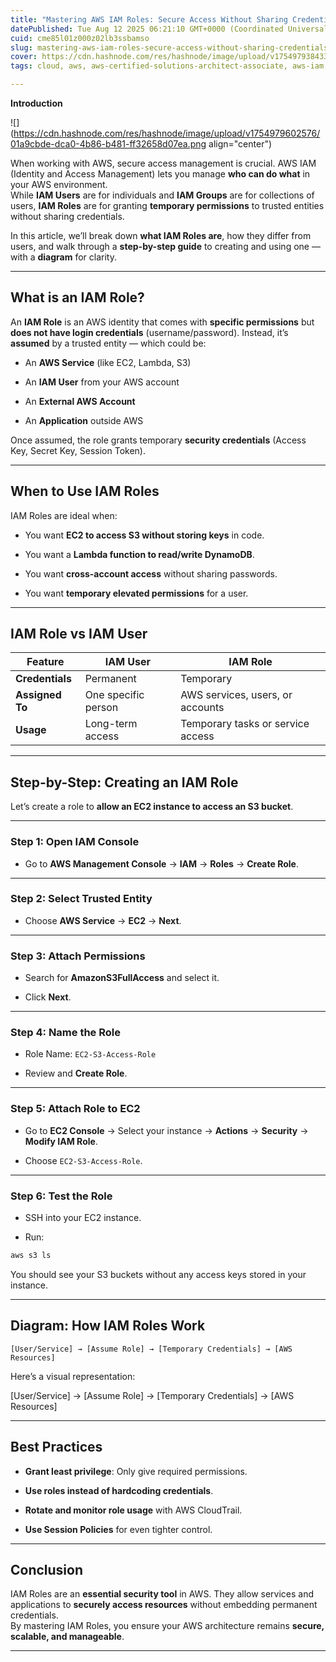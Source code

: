 ```yaml
---
title: "Mastering AWS IAM Roles: Secure Access Without Sharing Credentials"
datePublished: Tue Aug 12 2025 06:21:10 GMT+0000 (Coordinated Universal Time)
cuid: cme85l01z000z02lb3ssbamso
slug: mastering-aws-iam-roles-secure-access-without-sharing-credentials
cover: https://cdn.hashnode.com/res/hashnode/image/upload/v1754979384334/dbe27afb-864b-4169-9e87-d69022a77db7.jpeg
tags: cloud, aws, aws-certified-solutions-architect-associate, aws-iam, cloud-security, aws-iam-policies, iam-role-in-aws

---
```


**Introduction**

![](https://cdn.hashnode.com/res/hashnode/image/upload/v1754979602576/01a9cbde-dca0-4b86-b481-ff32658d07ea.png align="center")

When working with AWS, secure access management is crucial. AWS IAM (Identity and Access Management) lets you manage **who can do what** in your AWS environment.  
While **IAM Users** are for individuals and **IAM Groups** are for collections of users, **IAM Roles** are for granting **temporary permissions** to trusted entities without sharing credentials.

In this article, we’ll break down **what IAM Roles are**, how they differ from users, and walk through a **step-by-step guide** to creating and using one — with a **diagram** for clarity.

---

## **What is an IAM Role?**

An **IAM Role** is an AWS identity that comes with **specific permissions** but **does not have login credentials** (username/password). Instead, it’s **assumed** by a trusted entity — which could be:

* An **AWS Service** (like EC2, Lambda, S3)
    
* An **IAM User** from your AWS account
    
* An **External AWS Account**
    
* An **Application** outside AWS
    

Once assumed, the role grants temporary **security credentials** (Access Key, Secret Key, Session Token).

---

## **When to Use IAM Roles**

IAM Roles are ideal when:

* You want **EC2 to access S3 without storing keys** in code.
    
* You want a **Lambda function to read/write DynamoDB**.
    
* You want **cross-account access** without sharing passwords.
    
* You want **temporary elevated permissions** for a user.
    

---

## **IAM Role vs IAM User**

| Feature | IAM User | IAM Role |
| --- | --- | --- |
| **Credentials** | Permanent | Temporary |
| **Assigned To** | One specific person | AWS services, users, or accounts |
| **Usage** | Long-term access | Temporary tasks or service access |

---

## **Step-by-Step: Creating an IAM Role**

Let’s create a role to **allow an EC2 instance to access an S3 bucket**.

---

### **Step 1: Open IAM Console**

* Go to **AWS Management Console** → **IAM** → **Roles** → **Create Role**.
    

---

### **Step 2: Select Trusted Entity**

* Choose **AWS Service** → **EC2** → **Next**.
    

---

### **Step 3: Attach Permissions**

* Search for **AmazonS3FullAccess** and select it.
    
* Click **Next**.
    

---

### **Step 4: Name the Role**

* Role Name: `EC2-S3-Access-Role`
    
* Review and **Create Role**.
    

---

### **Step 5: Attach Role to EC2**

* Go to **EC2 Console** → Select your instance → **Actions** → **Security** → **Modify IAM Role**.
    
* Choose `EC2-S3-Access-Role`.
    

---

### **Step 6: Test the Role**

* SSH into your EC2 instance.
    
* Run:
    

```bash
aws s3 ls
```

You should see your S3 buckets without any access keys stored in your instance.

---

## **Diagram: How IAM Roles Work**

```plaintext
[User/Service] → [Assume Role] → [Temporary Credentials] → [AWS Resources]
```

Here’s a visual representation:

\[User/Service\] → \[Assume Role\] → \[Temporary Credentials\] → \[AWS Resources\]

---

## **Best Practices**

* **Grant least privilege**: Only give required permissions.
    
* **Use roles instead of hardcoding credentials**.
    
* **Rotate and monitor role usage** with AWS CloudTrail.
    
* **Use Session Policies** for even tighter control.
    

---

## **Conclusion**

IAM Roles are an **essential security tool** in AWS. They allow services and applications to **securely access resources** without embedding permanent credentials.  
By mastering IAM Roles, you ensure your AWS architecture remains **secure, scalable, and manageable**.

---